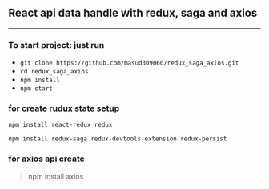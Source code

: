 ## React api data handle with redux, saga and axios
---

### To start project: just run

- `git clone https://github.com/masud309060/redux_saga_axios.git`
- `cd redux_saga_axios`
- `npm install`
- `npm start`



### for create rudux state setup
`npm install react-redux redux`

`npm install redux-saga redux-devtools-extension redux-persist`


### for axios api create
>npm install axios
